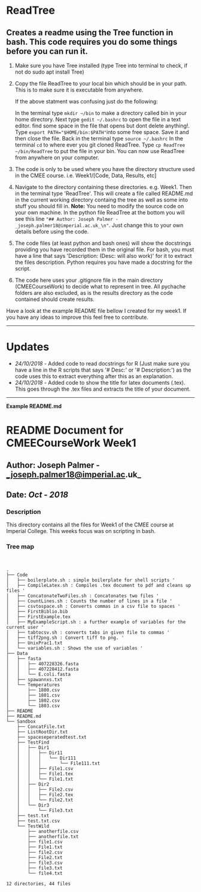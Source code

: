 # ReadTree

## Creates a readme using the Tree function in bash. This code requires you do some things before you can run it.

1) Make sure you have Tree installed (type Tree into terminal to check, if not do sudo apt install Tree)
2) Copy the file ReadTree to your local bin which should be in your path. This is to make sure it is executable from anywhere.

    If the above statment was confusing just do the following:

    In the terminal type ```mkdir ~/bin``` to make a directory called bin in your home directory.
    Next type ```gedit ~/.bashrc``` to open the file in a text editor.
    find some space in the file that opens but dont delete anything!.
    Type ```export PATH="$HOME/bin:$PATH"```into some free space. Save it and then close the file.
    Back in the terminal type `source ~/.bashrc`
    In the terminal ```cd``` to where ever you git cloned ReadTree.
    Type ```cp ReadTree ~/bin/ReadTree``` to put the file in your bin.
    You can now use ReadTree from anywhere on your computer.

3) The code is only to be used where you have the directory structure used in the CMEE course. i.e. Week1/[Code, Data, Results, etc]
4) Navigate to the directory containing these directories. e.g. Week1. Then in the terminal type 'ReadTree'. This will create a file called README.md in the current working directory containg the tree as well as some into stuff you should fill in.
__Note:__ You need to modify the source code on your own machine. In the python file ReadTree at the bottom you will see this line ```"## Author: Joseph Palmer - _joseph.palmer18@imperial.ac.uk_\n"```. Just change this to your own details before using the code.
5) The code files (at least python and bash ones) will show the docstrings providing you have recorded them in the original file. For bash, you must have a line that says 'Description: (Desc: will also work)' for it to extract the files description. Python requires you have made a docstring for the script.
6) The code here uses your .gitignore file in the main directory (CMEECourseWork) to decide what to represent in tree. All pychache folders are also excluded, as is the results directory as the code contained should create results.

Have a look at the example README file bellow I created for my week1. If you have any ideas to improve this feel free to contribute.

---
# Updates

* _24/10/2018_ - Added code to read docstrings for R (Just make sure you have a line in the R scripts that says '# Desc:' or '# Description:') as the code uses this to extract everything after this as an explanation.
* _24/10/2018_ - Added code to show the title for latex documents (.tex). This goes through the .tex files and extracts the title of your document. 

---

__Example README.md__

# README Document for CMEECourseWork Week1
## Author: Joseph Palmer - _joseph.palmer18@imperial.ac.uk_
## Date: _Oct - 2018_

### Description
This directory contains all the files for Week1 of the CMEE course at Imperial College.
This weeks focus was on scripting in bash.

### Tree map
```


.
├── Code
│   ├── boilerplate.sh : simple boilerplate for shell scripts '
│   ├── CompileLatex.sh : Compiles .tex document to pdf and cleans up files '
│   ├── ConcatonateTwoFiles.sh : Concatonates two files '
│   ├── CountLines.sh : Counts the number of lines in a file '
│   ├── csvtospace.sh : Converts commas in a csv file to spaces '
│   ├── FirstBiblio.bib
│   ├── FirstExample.tex
│   ├── MyExampleScript.sh : a further example of variables for the current user '
│   ├── tabtocsv.sh : converts tabs in given file to commas '
│   ├── tiff2png.sh : Convert tiff to png. '
│   ├── UnixPrac1.txt
│   └── variables.sh : Shows the use of variables '
├── Data
│   ├── fasta
│   │   ├── 407228326.fasta
│   │   ├── 407228412.fasta
│   │   └── E.coli.fasta
│   ├── spawannxs.txt
│   └── Temperatures
│       ├── 1800.csv
│       ├── 1801.csv
│       ├── 1802.csv
│       └── 1803.csv
├── README
├── README.md
└── Sandbox
    ├── ConcatFile.txt
    ├── ListRootDir.txt
    ├── spaceseperatedtest.txt
    ├── TestFind
    │   ├── Dir1
    │   │   ├── Dir11
    │   │   │   └── Dir111
    │   │   │       └── File111.txt
    │   │   ├── File1.csv
    │   │   ├── File1.tex
    │   │   └── File1.txt
    │   ├── Dir2
    │   │   ├── File2.csv
    │   │   ├── File2.tex
    │   │   └── File2.txt
    │   └── Dir3
    │       └── File3.txt
    ├── test.txt
    ├── test.txt.csv
    └── TestWild
        ├── anotherfile.csv
        ├── anotherfile.txt
        ├── file1.csv
        ├── File1.txt
        ├── file2.csv
        ├── File2.txt
        ├── file3.csv
        ├── file3.txt
        └── file4.txt

12 directories, 44 files

```
